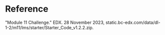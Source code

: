 # Reference

"Module 11 Challenge." EDX. 28 November 2023, static.bc-edx.com/data/dl-1-2/m11/lms/starter/Starter_Code_v1.2.2.zip.